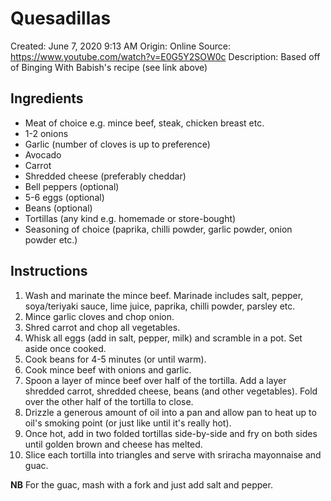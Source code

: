 # Quesadillas

Created: June 7, 2020 9:13 AM
Origin: Online
Source: https://www.youtube.com/watch?v=E0G5Y2SOW0c
Description: Based off of Binging With Babish's recipe (see link above)

## Ingredients

- Meat of choice e.g. mince beef, steak, chicken breast etc.
- 1-2 onions
- Garlic (number of cloves is up to preference)
- Avocado
- Carrot
- Shredded cheese (preferably cheddar)
- Bell peppers (optional)
- 5-6 eggs (optional)
- Beans (optional)
- Tortillas (any kind e.g. homemade or store-bought)
- Seasoning of choice (paprika, chilli powder, garlic powder, onion powder etc.)

## Instructions

1. Wash and marinate the mince beef. Marinade includes salt, pepper, soya/teriyaki sauce, lime juice, paprika, chilli powder, parsley etc.
2. Mince garlic cloves and chop onion.
3. Shred carrot and chop all vegetables.
4. Whisk all eggs (add in salt, pepper, milk) and scramble in a pot. Set aside once cooked. 
5. Cook beans for 4-5 minutes (or until warm).
6. Cook mince beef with onions and garlic.
7. Spoon a layer of mince beef over half of the tortilla. Add a layer shredded carrot, shredded cheese, beans (and other vegetables). Fold over the other half of the tortilla to close.
8. Drizzle a generous amount of oil into a pan and allow pan to heat up to oil's smoking point (or just like until it's really hot).
9. Once hot, add in two folded tortillas side-by-side and fry on both sides until golden brown and cheese has melted. 
10. Slice each tortilla into triangles and serve with sriracha mayonnaise and guac. 

**NB** For the guac, mash with a fork and just add salt and pepper.